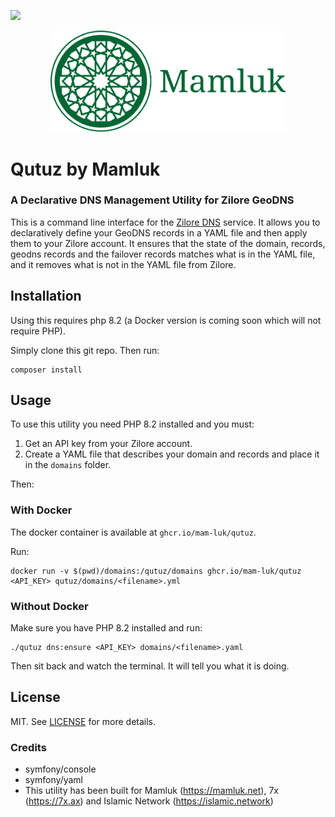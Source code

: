 [![](https://img.shields.io/github/license/mam-luk/qutuz.svg)](https://github.com/mam-luk/qutuz/blob/master/LICENSE)

<p align="center"><img src=".mamluk/logo-horizontal.svg" alt="Kipchak by Mamluk" title="Kipchak by Mamluk - an API Toolkit" width="377"/>
</p>

# Qutuz by Mamluk

### A Declarative DNS Management Utility for Zilore GeoDNS

This is a command line interface for the <a href="https://zilore.com/?r=455e9e0de5cd86a9c371000077f6bb9f" target="_blank">Zilore DNS</a> service. 
It allows you to declaratively define your GeoDNS records in a YAML file and then 
apply them to your Zilore account.
It ensures that the state of the domain, records, geodns records and the failover records
matches what is in the YAML file, and it removes what is not in the YAML file from Zilore.

## Installation
Using this requires php 8.2 (a Docker version is coming soon which will not require PHP).

Simply clone this git repo. Then run:

```
composer install
```

## Usage

To use this utility you need PHP 8.2 installed and you must:

1. Get an API key from your Zilore account.
2. Create a YAML file that describes your domain and records and place it in the ```domains``` folder.

Then:

### With Docker

The docker container is available at ```ghcr.io/mam-luk/qutuz```.

Run:

```
docker run -v $(pwd)/domains:/qutuz/domains ghcr.io/mam-luk/qutuz <API_KEY> qutuz/domains/<filename>.yml
```

### Without Docker

Make sure you have PHP 8.2 installed and run:
```
./qutuz dns:ensure <API_KEY> domains/<filename>.yaml
```

Then sit back and watch the terminal. It will tell you what it is doing.

## License

MIT. See [LICENSE](LICENSE) for more details.

### Credits

* symfony/console
* symfony/yaml
* This utility has been built for Mamluk (https://mamluk.net), 7x (https://7x.ax) and Islamic Network (https://islamic.network)



